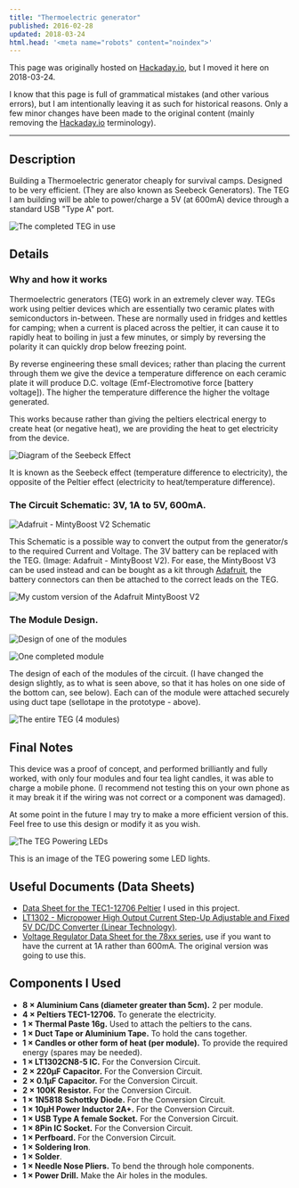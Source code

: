 ```yaml
---
title: "Thermoelectric generator"
published: 2016-02-28
updated: 2018-03-24
html.head: '<meta name="robots" content="noindex">'
---
```


<!-- Date: 2015-11-08 &ndash; 2016-02 -->

This page was originally hosted on [Hackaday.io](https://hackaday.io), but I
moved it here on 2018-03-24.

I know that this page is full of grammatical mistakes (and other various
errors), but I am intentionally leaving it as such for historical reasons.  Only
a few minor changes have been made to the original content (mainly removing the
[Hackaday.io](https://hackaday.io) terminology).

---

## Description

Building a Thermoelectric generator cheaply for survival camps.  Designed to be
very efficient.  (They are also known as Seebeck Generators).  The TEG I am
building will be able to power/charge a 5V (at 600mA) device through a standard
USB "Type A" port.

![The completed TEG in use](assets/teg.jpg)


## Details

### Why and how it works

Thermoelectric generators (TEG) work in an extremely clever way.  TEGs work
using peltier devices which are essentially two ceramic plates with
semiconductors in-between.  These are normally used in fridges and kettles for
camping; when a current is placed across the peltier, it can cause it to
rapidly heat to boiling in just a few minutes, or simply by reversing the
polarity it can quickly drop below freezing point.

By reverse engineering these small devices; rather than placing the current
through them we give the device a temperature difference on each ceramic plate
it will produce D.C. voltage (Emf-Electromotive force [battery voltage]).  The
higher the temperature difference the higher the voltage generated.

This works because rather than giving the peltiers electrical energy to
create heat (or negative heat), we are providing the heat to get electricity
from the device.

![Diagram of the Seebeck Effect](assets/seebeck-effect.jpg)

It is known as the Seebeck effect (temperature difference to electricity), the
opposite of the Peltier effect (electricity to heat/temperature difference).


### The Circuit Schematic: 3V, 1A to 5V, 600mA.

![Adafruit - MintyBoost V2 Schematic](assets/adafruit-mintyboost-v2.png)

This Schematic is a possible way to convert the output from the generator/s to
the required Current and Voltage.  The 3V battery can be replaced with the TEG.
(Image: Adafruit - MintyBoost V2).  For ease, the MintyBoost V3 can be used
instead and can be bought as a kit through [Adafruit](https://adafruit.com), the
battery connectors can then be attached to the correct leads on the TEG.

![My custom version of the Adafruit MintyBoost V2](assets/custom-mintyboost-v2.jpg)


### The Module Design.

![Design of one of the modules](assets/module-design.jpg)

![One completed module](assets/completed-module.jpg)

The design of each of the modules of the circuit.  (I have changed the design
slightly, as to what is seen above, so that it has holes on one side of the
bottom can, see below).  Each can of the module were attached securely using duct
tape (sellotape in the prototype - above).

![The entire TEG (4 modules)](assets/completed-teg.jpg)


## Final Notes

This device was a proof of concept, and performed brilliantly and fully worked,
with only four modules and four tea light candles, it was able to charge a
mobile phone.  (I recommend not testing this on your own phone as it may break
it if the wiring was not correct or a component was damaged).

At some point in the future I may try to make a more efficient version of this.
Feel free to use this design or modify it as you wish.

![The TEG Powering LEDs](assets/teg-powering-lights.jpg)

This is an image of the TEG powering some LED lights.


## Useful Documents (Data Sheets)

- [Data Sheet for the TEC1-12706 Peltier](assets/TEC1-12706_40,40,3.8.pdf)
  I used in this project.
- [LT1302 - Micropower High Output Current Step-Up Adjustable and Fixed 5V DC/DC Converter (Linear Technology)](assets/lt1302.pdf).
- [Voltage Regulator Data Sheet for the 78xx series](assets/78xx.pdf), use
  if you want to have the current at 1A rather than 600mA.  The original
  version was going to use this.


## Components I Used

- **8 × Aluminium Cans (diameter greater than 5cm).** 2 per module.
- **4 × Peltiers TEC1-12706.** To generate the electricity.
- **1 × Thermal Paste 16g.** Used to attach the peltiers to the cans.
- **1 × Duct Tape or Aluminium Tape.** To hold the cans together.
- **1 × Candles or other form of heat (per module).** To provide the required energy (spares may be needed).
- **1 × LT1302CN8-5 IC.** For the Conversion Circuit.
- **2 × 220µF Capacitor.** For the Conversion Circuit.
- **2 × 0.1µF Capacitor.** For the Conversion Circuit.
- **2 × 100K Resistor.** For the Conversion Circuit.
- **1 × 1N5818 Schottky Diode.** For the Conversion Circuit.
- **1 × 10µH Power Inductor 2A+.** For the Conversion Circuit.
- **1 × USB Type A female Socket.** For the Conversion Circuit.
- **1 × 8Pin IC Socket.** For the Conversion Circuit.
- **1 × Perfboard.** For the Conversion Circuit.
- **1 × Soldering Iron**.
- **1 × Solder**.
- **1 × Needle Nose Pliers.** To bend the through hole components.
- **1 × Power Drill.** Make the Air holes in the modules.
